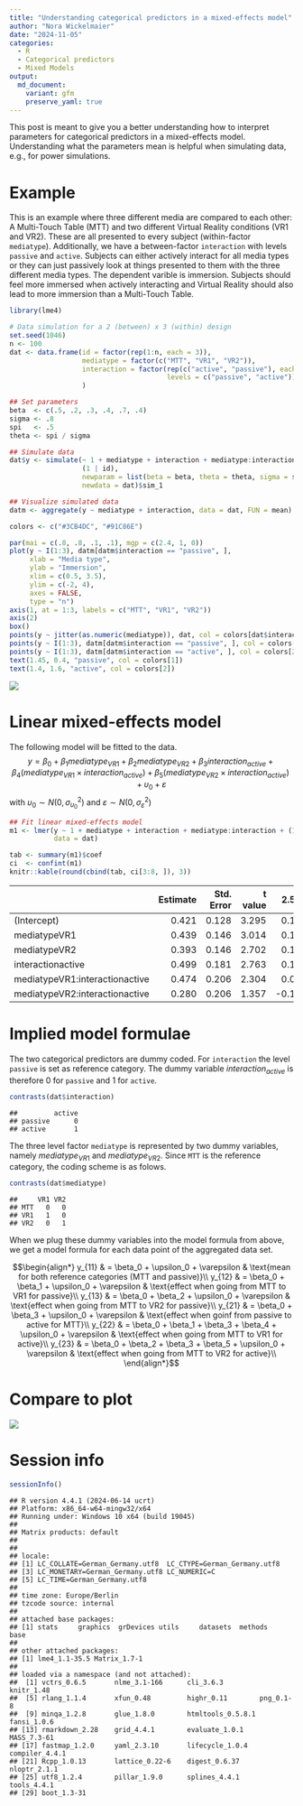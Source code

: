 ```yaml
---
title: "Understanding categorical predictors in a mixed-effects model"
author: "Nora Wickelmaier"
date: "2024-11-05"
categories:
  - R
  - Categorical predictors
  - Mixed Models
output:
  md_document:
    variant: gfm
    preserve_yaml: true
---
```


This post is meant to give you a better understanding how to interpret
parameters for categorical predictors in a mixed-effects model.
Understanding what the parameters mean is helpful when simulating data,
e.g., for power simulations.

# Example

This is an example where three different media are compared to each
other: A Multi-Touch Table (MTT) and two different Virtual Reality
conditions (VR1 and VR2). These are all presented to every subject
(within-factor `mediatype`). Additionally, we have a between-factor
`interaction` with levels `passive` and `active`. Subjects can either
actively interact for all media types or they can just passively look at
things presented to them with the three different media types. The
dependent varible is immersion. Subjects should feel more immersed when
actively interacting and Virtual Reality should also lead to more
immersion than a Multi-Touch Table.

``` r
library(lme4)

# Data simulation for a 2 (between) x 3 (within) design
set.seed(1046)
n <- 100
dat <- data.frame(id = factor(rep(1:n, each = 3)),
                  mediatype = factor(c("MTT", "VR1", "VR2")),
                  interaction = factor(rep(c("active", "passive"), each = 3),
                                       levels = c("passive", "active"))
                  )

## Set parameters
beta  <- c(.5, .2, .3, .4, .7, .4)
sigma <- .8
spi   <- .5
theta <- spi / sigma

## Simulate data
dat$y <- simulate(~ 1 + mediatype + interaction + mediatype:interaction +
                  (1 | id),
                  newparam = list(beta = beta, theta = theta, sigma = sigma),
                  newdata = dat)$sim_1

## Visualize simulated data
datm <- aggregate(y ~ mediatype + interaction, data = dat, FUN = mean)

colors <- c("#3CB4DC", "#91C86E")

par(mai = c(.8, .8, .1, .1), mgp = c(2.4, 1, 0))
plot(y ~ I(1:3), datm[datm$interaction == "passive", ],
     xlab = "Media type",
     ylab = "Immersion",
     xlim = c(0.5, 3.5),
     ylim = c(-2, 4),
     axes = FALSE,
     type = "n")
axis(1, at = 1:3, labels = c("MTT", "VR1", "VR2"))
axis(2)
box()
points(y ~ jitter(as.numeric(mediatype)), dat, col = colors[dat$interaction])
points(y ~ I(1:3), datm[datm$interaction == "passive", ], col = colors[1], type = "b", pch = 16, cex = 2)
points(y ~ I(1:3), datm[datm$interaction == "active", ], col = colors[2], type = "b", pch = 16, cex = 2)
text(1.45, 0.4, "passive", col = colors[1])
text(1.4, 1.6, "active", col = colors[2])
```

<img src="https://raw.githubusercontent.com/nwickel/blog/refs/heads/main/figures/2024-11-05_data-1.png" style="display: block; margin: auto;" />

# Linear mixed-effects model

The following model will be fitted to the data. $$y = \beta_0 +
       \beta_1 mediatype_{VR1} +
       \beta_2 mediatype_{VR2} +
       \beta_3 interaction_{active} +
       \beta_4 (mediatype_{VR1} \times interaction_{active}) +
       \beta_5 (mediatype_{VR2} \times interaction_{active}) +
       \upsilon_0 +
       \varepsilon$$ with $\upsilon_0 \sim N(0, \sigma^2_{\upsilon_0})$
and $\varepsilon \sim N(0, \sigma^2_{\varepsilon})$

``` r
## Fit linear mixed-effects model
m1 <- lmer(y ~ 1 + mediatype + interaction + mediatype:interaction + (1| id),
           data = dat)

tab <- summary(m1)$coef
ci  <- confint(m1)
knitr::kable(round(cbind(tab, ci[3:8, ]), 3))
```

|                                | Estimate | Std. Error | t value |  2.5 % | 97.5 % |
|:-------------------------------|---------:|-----------:|--------:|-------:|-------:|
| (Intercept)                    |    0.421 |      0.128 |   3.295 |  0.172 |  0.670 |
| mediatypeVR1                   |    0.439 |      0.146 |   3.014 |  0.155 |  0.723 |
| mediatypeVR2                   |    0.393 |      0.146 |   2.702 |  0.110 |  0.677 |
| interactionactive              |    0.499 |      0.181 |   2.763 |  0.147 |  0.852 |
| mediatypeVR1:interactionactive |    0.474 |      0.206 |   2.304 |  0.073 |  0.876 |
| mediatypeVR2:interactionactive |    0.280 |      0.206 |   1.357 | -0.122 |  0.681 |

# Implied model formulae

The two categorical predictors are dummy coded. For `interaction` the
level `passive` is set as reference category. The dummy variable
$interaction_{active}$ is therefore 0 for `passive` and 1 for `active`.

``` r
contrasts(dat$interaction)
```

    ##         active
    ## passive      0
    ## active       1

The three level factor `mediatype` is represented by two dummy
variables, namely $mediatype_{VR1}$ and $mediatype_{VR2}$. Since `MTT`
is the reference category, the coding scheme is as folows.

``` r
contrasts(dat$mediatype)
```

    ##     VR1 VR2
    ## MTT   0   0
    ## VR1   1   0
    ## VR2   0   1

When we plug these dummy variables into the model formula from above, we
get a model formula for each data point of the aggregated data set.

$$\begin{align*}
   y_{11} & = \beta_0 +                               \upsilon_0 + \varepsilon & \text{mean for both reference categories (MTT and passive)}\\
   y_{12} & = \beta_0 + \beta_1 +                     \upsilon_0 + \varepsilon & \text{effect when going from MTT to VR1 for passive}\\
   y_{13} & = \beta_0 + \beta_2 +                     \upsilon_0 + \varepsilon & \text{effect when going from MTT to VR2 for passive}\\
   y_{21} & = \beta_0 + \beta_3 +                     \upsilon_0 + \varepsilon & \text{effect when goinf from passive to active for MTT}\\
   y_{22} & = \beta_0 + \beta_1 + \beta_3 + \beta_4 + \upsilon_0 + \varepsilon & \text{effect when going from MTT to VR1 for active}\\
   y_{23} & = \beta_0 + \beta_2 + \beta_3 + \beta_5 + \upsilon_0 + \varepsilon & \text{effect when going from MTT to VR2 for active}\\
\end{align*}$$

# Compare to plot

<img src="https://raw.githubusercontent.com/nwickel/blog/refs/heads/main/figures/2024-11-05_plot-1.png" style="display: block; margin: auto;" />

# Session info

``` r
sessionInfo()
```

    ## R version 4.4.1 (2024-06-14 ucrt)
    ## Platform: x86_64-w64-mingw32/x64
    ## Running under: Windows 10 x64 (build 19045)
    ## 
    ## Matrix products: default
    ## 
    ## 
    ## locale:
    ## [1] LC_COLLATE=German_Germany.utf8  LC_CTYPE=German_Germany.utf8   
    ## [3] LC_MONETARY=German_Germany.utf8 LC_NUMERIC=C                   
    ## [5] LC_TIME=German_Germany.utf8    
    ## 
    ## time zone: Europe/Berlin
    ## tzcode source: internal
    ## 
    ## attached base packages:
    ## [1] stats     graphics  grDevices utils     datasets  methods   base     
    ## 
    ## other attached packages:
    ## [1] lme4_1.1-35.5 Matrix_1.7-1 
    ## 
    ## loaded via a namespace (and not attached):
    ##  [1] vctrs_0.6.5       nlme_3.1-166      cli_3.6.3         knitr_1.48       
    ##  [5] rlang_1.1.4       xfun_0.48         highr_0.11        png_0.1-8        
    ##  [9] minqa_1.2.8       glue_1.8.0        htmltools_0.5.8.1 fansi_1.0.6      
    ## [13] rmarkdown_2.28    grid_4.4.1        evaluate_1.0.1    MASS_7.3-61      
    ## [17] fastmap_1.2.0     yaml_2.3.10       lifecycle_1.0.4   compiler_4.4.1   
    ## [21] Rcpp_1.0.13       lattice_0.22-6    digest_0.6.37     nloptr_2.1.1     
    ## [25] utf8_1.2.4        pillar_1.9.0      splines_4.4.1     tools_4.4.1      
    ## [29] boot_1.3-31

